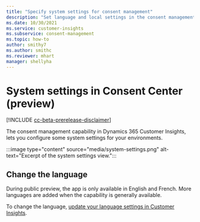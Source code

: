 ```yaml
---
title: "Specify system settings for consent management"
description: "Set language and local settings in the consent management capability of Customer Insights."
ms.date: 10/30/2021
ms.service: customer-insights
ms.subservice: consent-management
ms.topic: how-to
author: smithy7
ms.author: smithc
ms.reviewer: mhart
manager: shellyha
---
```


# System settings in Consent Center (preview)

[!INCLUDE [cc-beta-prerelease-disclaimer](includes/cc-beta-prerelease-disclaimer.md)]

The consent management capability in Dynamics 365 Customer Insights, lets you configure some system settings for your environments. 

:::image type="content" source="media/system-settings.png" alt-text="Excerpt of the system settings view.":::

## Change the language

During public preview, the app is only available in English and French. More languages are added when the capability is generally available. 

To change the language, [update your language settings in Customer Insights](../audience-insights/system.md#update-the-settings).